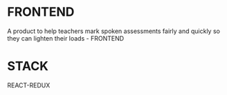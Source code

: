 # FRONTEND
A product to help teachers mark spoken assessments fairly and quickly so they can lighten their loads - FRONTEND

# STACK
REACT-REDUX
